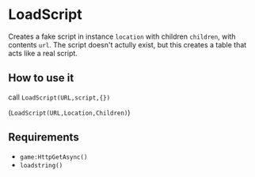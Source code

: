 # LoadScript
Creates a fake script in instance `location` with children `children`, with contents `url`. The script doesn't actully exist, but this creates a table that acts like a real script.

## How to use it
call `LoadScript(URL,script,{})`

(`LoadScript(URL,Location,Children)`)

## Requirements
- `game:HttpGetAsync()`
- `loadstring()`

